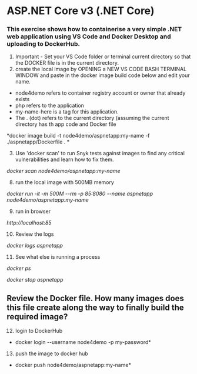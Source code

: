
# ASP.NET Core v3 (.NET Core)
### This exercise shows how to containerise a very simple .NET web application using VS Code and Docker Desktop and uploading to DockerHub.  

1. Important - Set your VS Code folder or terminal current directory so that the DOCKER file is in the current directory.
2. create the local image by OPENING a NEW VS CODE BASH TERMINAL WINDOW and paste in the docker image build code below and edit your name. 
- node4demo refers to container registry account or owner that already exists
- php refers to the application 
- my-name-here is a tag for this application. 
- The . (dot) refers to the current directory (assuming the current directory has th app code and Docker file

*docker image build -t node4demo/aspnetapp:my-name -f ./aspnetapp/Dockerfile . *

3. Use 'docker scan' to run Snyk tests against images to find any critical vulnerabilities and learn how to fix them.

*docker scan node4demo/aspnetapp:my-name*

8. run the local image with 500MB memory 

*docker run -it -m 500M  --rm -p 85:8080 --name aspnetapp node4demo/aspnetapp:my-name*

9. run in browser

*http://localhost:85*

10. Review the logs

*docker logs aspnetapp*

11. See what else is running a process

*docker ps*

*docker stop aspnetapp*

## Review the Docker file. How many images does this file create along the way to finally build the required image?

12. login to DockerHub
* docker login --username node4demo -p my-password*

13. push the image to docker hub
* docker push node4demo/aspnetapp:my-name*

